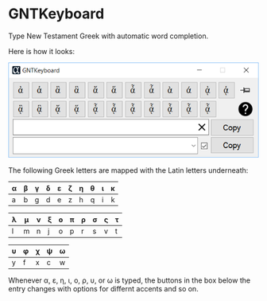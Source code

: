# GNTKeyboard
Type New Testament Greek with automatic word completion.

Here is how it looks:

![alt tag](https://github.com/dagleich/GNTKeyboard/blob/master/GNTKeyboard.png)

The following Greek letters are mapped with the Latin letters underneath:

| α | β | γ | δ | ε | ζ | η | θ | ι | κ |
| --- |:---:|:---:|:---:|:---:|:---:|:---:|:---:|:---:| ---:|
| a | b | g | d | e | z | h | q | i | k |

λ |	μ |	ν	| ξ |	ο	| π	| ρ	| σ	| ς	| τ
--- | --- | --- | --- | --- | ---| --- | --- | --- | --- 
l |	m | n |	j |	o |	p |	r | s | v |	t

υ |	φ	| χ |	ψ |	ω
--- | --- | --- | --- | ---
y |	f |	x |	c |	w	

Whenever α, ε, η, ι, ο, ρ, υ, or ω is typed, the buttons in the box below the entry changes with options for differnt accents and so on.
